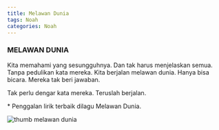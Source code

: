 ```yaml
---
title: Melawan Dunia
tags: Noah
categories: Noah
---
```


<div class="row">
  <div class="col-lg-6 align-items-center justify-content-left d-flex mb-5 mb-lg-0">
    <div class="blockabout">
      <div class="blockabout-inner text-center text-sm-start">
        <div class="pb-3 mb-3">
          <h3>MELAWAN DUNIA</h3>
        </div>
        <p class="description-p text-muted pe-0 pe-lg-0">Kita memahami yang sesungguhnya. Dan tak harus menjelaskan semua. Tanpa pedulikan kata mereka. Kita berjalan melawan dunia. Hanya bisa bicara. Mereka tak beri jawaban.</p>
        <p class="description-p text-muted pe-0 pe-lg-0">Tak perlu dengar kata mereka. Teruslah berjalan.</p>
        <div class="sosmed-horizontal pt-3 pb-3">
          <a href="#"><i class="fas fa-waveform"></i></a>
          <a href="#"><i class="fas fa-waveform-path"></i></a>
          <a href="#"><i class="fas fa-waveform"></i></a>
        </div>
        <p class='mt-2'>* Penggalan lirik terbaik dilagu Melawan Dunia.</p>
      </div>
    </div>
  </div>
  <div class="col-lg-6 mt-3 mb-5 mt-lg-0 text-center">
    <img
      src="//blogger.googleusercontent.com/img/b/R29vZ2xl/AVvXsEhjQ0gPQhd9OJmp0a5qlxY6GtHMOCZPR-7my99gmozPhgjbxKeQ8YdECSMKHZdHbsAqnA9swJNFXpoAqDpfNSOJaunWrSTmM4I-YCfSt0kktv1Hs1kn6D8MHRl8j7b0afqko44-zrJQFUY91rpMcxZu9GxfGpAcxcSKqQVBRptGCT9kj6IwHEK1SHXQ/s1600/hyc.webp"
      class="img-fluid border p-2"
      alt="thumb melawan dunia"
    />
  </div>
</div>